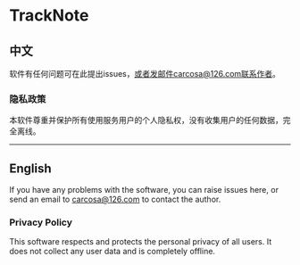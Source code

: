 # TrackNote

## 中文
软件有任何问题可在此提出issues，或者发邮件carcosa@126.com联系作者。

### 隐私政策
本软件尊重并保护所有使用服务用户的个人隐私权，没有收集用户的任何数据，完全离线。


---

## English
If you have any problems with the software, you can raise issues here, or send an email to carcosa@126.com to contact the author.

### Privacy Policy
This software respects and protects the personal privacy of all users. It does not collect any user data and is completely offline.

